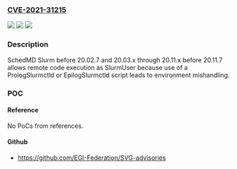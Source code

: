 ### [CVE-2021-31215](https://cve.mitre.org/cgi-bin/cvename.cgi?name=CVE-2021-31215)
![](https://img.shields.io/static/v1?label=Product&message=n%2Fa&color=blue)
![](https://img.shields.io/static/v1?label=Version&message=n%2Fa&color=blue)
![](https://img.shields.io/static/v1?label=Vulnerability&message=n%2Fa&color=brighgreen)

### Description

SchedMD Slurm before 20.02.7 and 20.03.x through 20.11.x before 20.11.7 allows remote code execution as SlurmUser because use of a PrologSlurmctld or EpilogSlurmctld script leads to environment mishandling.

### POC

#### Reference
No PoCs from references.

#### Github
- https://github.com/EGI-Federation/SVG-advisories

